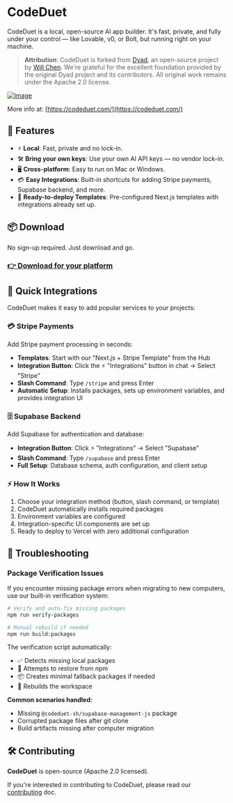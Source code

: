 # CodeDuet

CodeDuet is a local, open-source AI app builder. It's fast, private, and fully under your control — like Lovable, v0, or Bolt, but running right on your machine.

> **Attribution**: CodeDuet is forked from [Dyad](https://github.com/dyad-sh/dyad), an open-source project by [Will Chen](https://github.com/willchen90). We're grateful for the excellent foundation provided by the original Dyad project and its contributors. All original work remains under the Apache 2.0 license.

[![Image](https://github.com/user-attachments/assets/f6c83dfc-6ffd-4d32-93dd-4b9c46d17790)](https://codeduet.com/)

More info at: [https://codeduet.com/](https://codeduet.com/)

## 🚀 Features

- ⚡️ **Local**: Fast, private and no lock-in.
- 🛠 **Bring your own keys**: Use your own AI API keys — no vendor lock-in.
- 🖥️ **Cross-platform**: Easy to run on Mac or Windows.
- 💳 **Easy Integrations**: Built-in shortcuts for adding Stripe payments, Supabase backend, and more.
- 🎯 **Ready-to-deploy Templates**: Pre-configured Next.js templates with integrations already set up.

## 📦 Download

No sign-up required. Just download and go.

### [👉 Download for your platform](https://www.codeduet.com/#download)

## 🔌 Quick Integrations

CodeDuet makes it easy to add popular services to your projects:

### 💳 **Stripe Payments**
Add Stripe payment processing in seconds:
- **Templates**: Start with our "Next.js + Stripe Template" from the Hub
- **Integration Button**: Click the ⚡ "Integrations" button in chat → Select "Stripe"
- **Slash Command**: Type `/stripe` and press Enter
- **Automatic Setup**: Installs packages, sets up environment variables, and provides integration UI

### 🗄️ **Supabase Backend**
Add Supabase for authentication and database:
- **Integration Button**: Click ⚡ "Integrations" → Select "Supabase"  
- **Slash Command**: Type `/supabase` and press Enter
- **Full Setup**: Database schema, auth configuration, and client setup

### ⚡ **How It Works**
1. Choose your integration method (button, slash command, or template)
2. CodeDuet automatically installs required packages
3. Environment variables are configured
4. Integration-specific UI components are set up
5. Ready to deploy to Vercel with zero additional configuration

## 🔧 Troubleshooting

### Package Verification Issues

If you encounter missing package errors when migrating to new computers, use our built-in verification system:

```bash
# Verify and auto-fix missing packages
npm run verify-packages

# Manual rebuild if needed
npm run build:packages
```

The verification script automatically:
- ✅ Detects missing local packages
- 🔧 Attempts to restore from npm
- 📦 Creates minimal fallback packages if needed
- 🔨 Rebuilds the workspace

**Common scenarios handled:**
- Missing `@codeduet-sh/supabase-management-js` package
- Corrupted package files after git clone
- Build artifacts missing after computer migration

## 🛠️ Contributing

**CodeDuet** is open-source (Apache 2.0 licensed).

If you're interested in contributing to CodeDuet, please read our [contributing](./CONTRIBUTING.md) doc.
